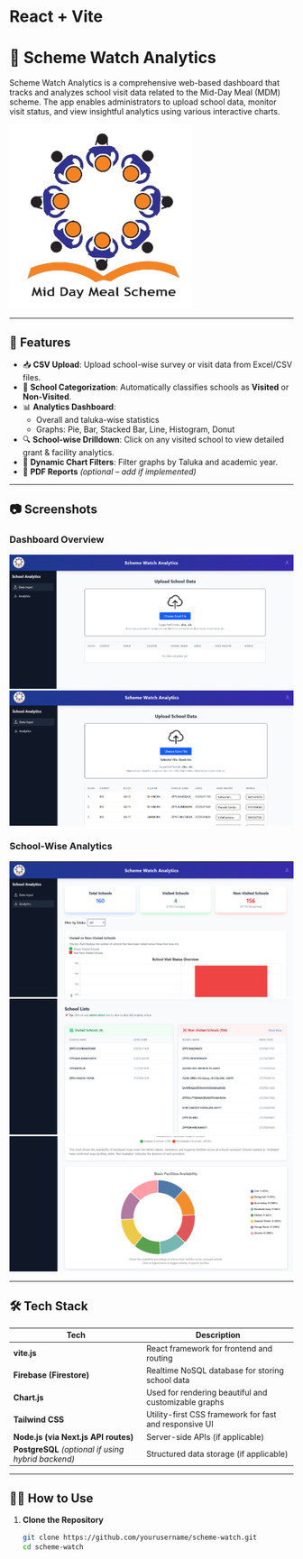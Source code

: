 # React + Vite

# 🏫 Scheme Watch Analytics

Scheme Watch Analytics is a comprehensive web-based dashboard that tracks and analyzes school visit data related to the Mid-Day Meal (MDM) scheme. The app enables administrators to upload school data, monitor visit status, and view insightful analytics using various interactive charts.

![Logo Placeholder](./public/logo.png) 

---

## 🚀 Features

- 📥 **CSV Upload**: Upload school-wise survey or visit data from Excel/CSV files.
- 🏫 **School Categorization**: Automatically classifies schools as **Visited** or **Non-Visited**.
- 📊 **Analytics Dashboard**:
  - Overall and taluka-wise statistics
  - Graphs: Pie, Bar, Stacked Bar, Line, Histogram, Donut
- 🔍 **School-wise Drilldown**: Click on any visited school to view detailed grant & facility analytics.
- 🧮 **Dynamic Chart Filters**: Filter graphs by Taluka and academic year.
- 📄 **PDF Reports** *(optional – add if implemented)*

---

## 📷 Screenshots

### Dashboard Overview

![Dashboard](./public/Data_input_1.png)
![Dashboard](./public/Data_input_2.png)

### School-Wise Analytics

![School Detail View](./public/Analytics1.png)
![School Detail View](./public/Analytics2.png)
![School Detail View](./public/Analytics3.png)

---

## 🛠️ Tech Stack

| Tech | Description |
|------|-------------|
| **vite.js** | React framework for frontend and routing |
| **Firebase (Firestore)** | Realtime NoSQL database for storing school data |
| **Chart.js** | Used for rendering beautiful and customizable graphs |
| **Tailwind CSS** | Utility-first CSS framework for fast and responsive UI |
| **Node.js (via Next.js API routes)** | Server-side APIs (if applicable) |
| **PostgreSQL** *(optional if using hybrid backend)* | Structured data storage (if applicable) |

---

## 🧑‍💻 How to Use

1. **Clone the Repository**
   ```bash
   git clone https://github.com/yourusername/scheme-watch.git
   cd scheme-watch
